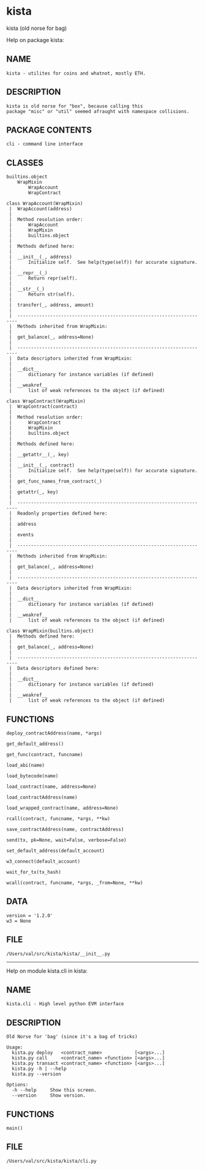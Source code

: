 # kista
kista (old norse for bag)

Help on package kista:

## NAME

    kista - utilites for coins and whatnot, mostly ETH.

## DESCRIPTION

    kista is old norse for "box", because calling this 
    package "misc" or "util" seemed afraught with namespace collisions.

## PACKAGE CONTENTS

    cli - command line interface

## CLASSES

    builtins.object
        WrapMixin
            WrapAccount
            WrapContract
    
    class WrapAccount(WrapMixin)
     |  WrapAccount(address)
     |  
     |  Method resolution order:
     |      WrapAccount
     |      WrapMixin
     |      builtins.object
     |  
     |  Methods defined here:
     |  
     |  __init__(_, address)
     |      Initialize self.  See help(type(self)) for accurate signature.
     |  
     |  __repr__(_)
     |      Return repr(self).
     |  
     |  __str__(_)
     |      Return str(self).
     |  
     |  transfer(_, address, amount)
     |  
     |  ----------------------------------------------------------------------
     |  Methods inherited from WrapMixin:
     |  
     |  get_balance(_, address=None)
     |  
     |  ----------------------------------------------------------------------
     |  Data descriptors inherited from WrapMixin:
     |  
     |  __dict__
     |      dictionary for instance variables (if defined)
     |  
     |  __weakref__
     |      list of weak references to the object (if defined)
    
    class WrapContract(WrapMixin)
     |  WrapContract(contract)
     |  
     |  Method resolution order:
     |      WrapContract
     |      WrapMixin
     |      builtins.object
     |  
     |  Methods defined here:
     |  
     |  __getattr__(_, key)
     |  
     |  __init__(_, contract)
     |      Initialize self.  See help(type(self)) for accurate signature.
     |  
     |  get_func_names_from_contract(_)
     |  
     |  getattr(_, key)
     |  
     |  ----------------------------------------------------------------------
     |  Readonly properties defined here:
     |  
     |  address
     |  
     |  events
     |  
     |  ----------------------------------------------------------------------
     |  Methods inherited from WrapMixin:
     |  
     |  get_balance(_, address=None)
     |  
     |  ----------------------------------------------------------------------
     |  Data descriptors inherited from WrapMixin:
     |  
     |  __dict__
     |      dictionary for instance variables (if defined)
     |  
     |  __weakref__
     |      list of weak references to the object (if defined)
    
    class WrapMixin(builtins.object)
     |  Methods defined here:
     |  
     |  get_balance(_, address=None)
     |  
     |  ----------------------------------------------------------------------
     |  Data descriptors defined here:
     |  
     |  __dict__
     |      dictionary for instance variables (if defined)
     |  
     |  __weakref__
     |      list of weak references to the object (if defined)

## FUNCTIONS

    deploy_contractAddress(name, *args)
    
    get_default_address()
    
    get_func(contract, funcname)
    
    load_abi(name)
    
    load_bytecode(name)
    
    load_contract(name, address=None)
    
    load_contractAddress(name)
    
    load_wrapped_contract(name, address=None)
    
    rcall(contract, funcname, *args, **kw)
    
    save_contractAddress(name, contractAddress)
    
    send(tx, pk=None, wait=False, verbose=False)
    
    set_default_address(default_account)
    
    w3_connect(default_account)
    
    wait_for_tx(tx_hash)
    
    wcall(contract, funcname, *args, _from=None, **kw)

## DATA
    version = '1.2.0'
    w3 = None

## FILE
    /Users/val/src/kista/kista/__init__.py

----

Help on module kista.cli in kista:

## NAME

    kista.cli - High level python EVM interface

## DESCRIPTION

    Old Norse for 'bag' (since it's a bag of tricks)
    
    Usage:
      kista.py deploy   <contract_name>            [<args>...]
      kista.py call     <contract_name> <function> [<args>...]
      kista.py transact <contract_name> <function> [<args>...]
      kista.py -h | --help
      kista.py --version
    
    Options:
      -h --help     Show this screen.
      --version     Show version.

## FUNCTIONS
    
    main()

## FILE

    /Users/val/src/kista/kista/cli.py


